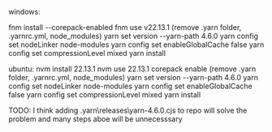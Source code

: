 windows:

fnm install --corepack-enabled
fnm use v22.13.1
(remove .yarn folder, .yarnrc.yml, node_modules)
yarn set version --yarn-path 4.6.0
yarn config set nodeLinker node-modules
yarn config set enableGlobalCache false
yarn config set compressionLevel mixed
yarn install

ubuntu:
nvm install 22.13.1
nvm use 22.13.1
corepack enable
(remove .yarn folder, .yarnrc.yml, node_modules)
yarn set version --yarn-path 4.6.0
yarn config set nodeLinker node-modules
yarn config set enableGlobalCache false
yarn config set compressionLevel mixed
yarn install


TODO:
I think adding .yarn\releases\yarn-4.6.0.cjs to repo will solve the problem and many steps aboe will be unnecesssary